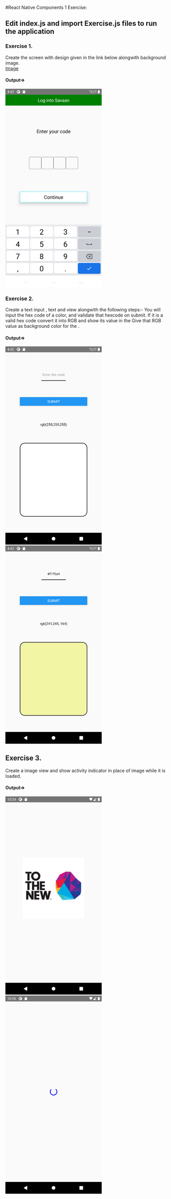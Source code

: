 #React Native Components 1 Exercise:

## Edit index.js and import Exercise.js files to run the application

### Exercise 1.
Create the screen with design given in the link below alongwith background image.  
[Image](https://drive.google.com/file/d/1ot21Mo6zOgiY1gkDPyLw82FKe82eSXws/view?usp=sharing)
#### Output=>

<img width="300px" src="./Screeshots/Exercise1.png">
 

### Exercise 2. 
Create a text input , text and view alongwith the following steps:-
     You will input the hex code of a color, and validate that hexcode on submit.
      If it is a valid hex code convert it into RGB and show its value in the <Text>
      Give that RGB value as background color for the <View>.

#### Output=>
<img width="300px" src="./Screeshots/Exercise2.1.png"> 
<img width="300px" src="./Screeshots/Exercise2.2.png"> 

## Exercise 3.
Create a image view and show activity indicator in place of image while it
     is loaded.
#### Output=>
<img width="300px" src="./Screeshots/Exercise3.1.png">
<img width="300px" src="./Screeshots/Exercise3.2.png"> 

     
     
     
